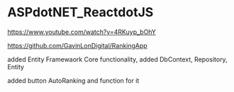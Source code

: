 # ASPdotNET_ReactdotJS

https://www.youtube.com/watch?v=4RKuyp_bOhY

https://github.com/GavinLonDigital/RankingApp

added Entity Framewaork Core functionality, added DbContext, Repository, Entity

added button AutoRanking and function for it
